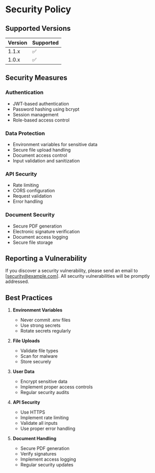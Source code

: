 # Security Policy

## Supported Versions

| Version | Supported          |
| ------- | ------------------ |
| 1.1.x   | :white_check_mark: |
| 1.0.x   | :white_check_mark: |

## Security Measures

### Authentication
- JWT-based authentication
- Password hashing using bcrypt
- Session management
- Role-based access control

### Data Protection
- Environment variables for sensitive data
- Secure file upload handling
- Document access control
- Input validation and sanitization

### API Security
- Rate limiting
- CORS configuration
- Request validation
- Error handling

### Document Security
- Secure PDF generation
- Electronic signature verification
- Document access logging
- Secure file storage

## Reporting a Vulnerability

If you discover a security vulnerability, please send an email to [security@example.com]. All security vulnerabilities will be promptly addressed.

## Best Practices

1. **Environment Variables**
   - Never commit .env files
   - Use strong secrets
   - Rotate secrets regularly

2. **File Uploads**
   - Validate file types
   - Scan for malware
   - Store securely

3. **User Data**
   - Encrypt sensitive data
   - Implement proper access controls
   - Regular security audits

4. **API Security**
   - Use HTTPS
   - Implement rate limiting
   - Validate all inputs
   - Use proper error handling

5. **Document Handling**
   - Secure PDF generation
   - Verify signatures
   - Implement access logging
   - Regular security updates 